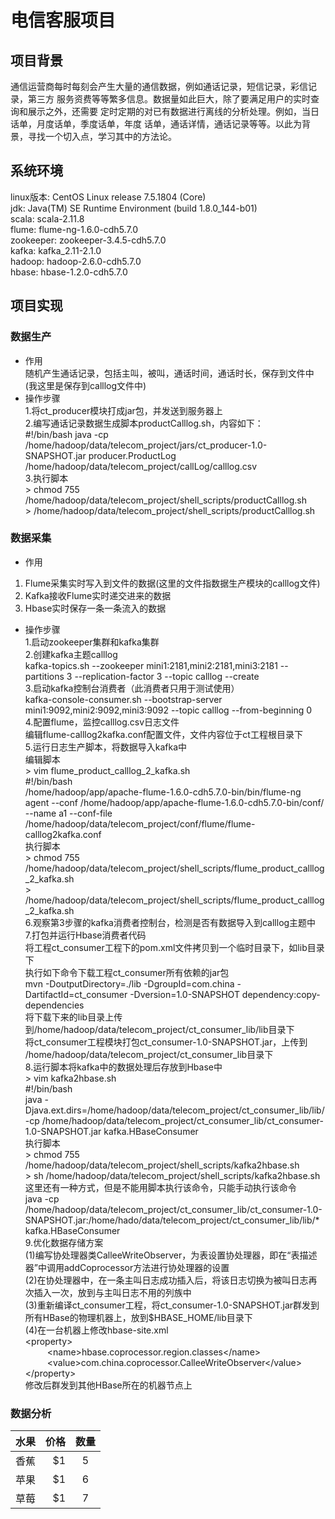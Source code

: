 # 电信客服项目
## 项目背景
通信运营商每时每刻会产生大量的通信数据，例如通话记录，短信记录，彩信记录，第三方
服务资费等等繁多信息。数据量如此巨大，除了要满足用户的实时查询和展示之外，还需要
定时定期的对已有数据进行离线的分析处理。例如，当日话单，月度话单，季度话单，年度
话单，通话详情，通话记录等等。以此为背景，寻找一个切入点，学习其中的方法论。
 
## 系统环境
linux版本: CentOS Linux release 7.5.1804 (Core)   
jdk: Java(TM) SE Runtime Environment (build 1.8.0_144-b01)  
scala: scala-2.11.8  
flume: flume-ng-1.6.0-cdh5.7.0  
zookeeper: zookeeper-3.4.5-cdh5.7.0  
kafka: kafka_2.11-2.1.0  
hadoop: hadoop-2.6.0-cdh5.7.0  
hbase: hbase-1.2.0-cdh5.7.0  

## 项目实现
### 数据生产
* 作用<br>
随机产生通话记录，包括主叫，被叫，通话时间，通话时长，保存到文件中(我这里是保存到calllog文件中)  
* 操作步骤  
1.将ct_producer模块打成jar包，并发送到服务器上  
2.编写通话记录数据生成脚本productCalllog.sh，内容如下：<br>
\#!/bin/bash
java -cp /home/hadoop/data/telecom_project/jars/ct_producer-1.0-SNAPSHOT.jar producer.ProductLog /home/hadoop/data/telecom_project/callLog/calllog.csv  
3.执行脚本  
\> chmod 755 /home/hadoop/data/telecom_project/shell_scripts/productCalllog.sh  
\> /home/hadoop/data/telecom_project/shell_scripts/productCalllog.sh
### 数据采集
* 作用<br>
1. Flume采集实时写入到文件的数据(这里的文件指数据生产模块的calllog文件)
2. Kafka接收Flume实时递交进来的数据<br>
3. Hbase实时保存一条一条流入的数据<br>
* 操作步骤<br>
1.启动zookeeper集群和kafka集群<br>
2.创建kafka主题calllog<br>
kafka-topics.sh --zookeeper mini1:2181,mini2:2181,mini3:2181 --partitions 3 --replication-factor 3 --topic calllog --create<br>
3.启动kafka控制台消费者（此消费者只用于测试使用）<br>
kafka-console-consumer.sh --bootstrap-server mini1:9092,mini2:9092,mini3:9092 --topic calllog --from-beginning 0<br>
4.配置flume，监控calllog.csv日志文件<br>
编辑flume-calllog2kafka.conf配置文件，文件内容位于ct工程根目录下<br>
5.运行日志生产脚本，将数据导入kafka中<br>
编辑脚本<br>
\> vim flume_product_calllog_2_kafka.sh  
\#!/bin/bash  
/home/hadoop/app/apache-flume-1.6.0-cdh5.7.0-bin/bin/flume-ng agent --conf /home/hadoop/app/apache-flume-1.6.0-cdh5.7.0-bin/conf/ --name a1 --conf-file /home/hadoop/data/telecom_project/conf/flume/flume-calllog2kafka.conf  
执行脚本<br>
\> chmod 755 /home/hadoop/data/telecom_project/shell_scripts/flume_product_calllog_2_kafka.sh  
\> /home/hadoop/data/telecom_project/shell_scripts/flume_product_calllog_2_kafka.sh  
6.观察第3步骤的kafka消费者控制台，检测是否有数据导入到calllog主题中  
7.打包并运行Hbase消费者代码  
将工程ct_consumer工程下的pom.xml文件拷贝到一个临时目录下，如lib目录下  
执行如下命令下载工程ct_consumer所有依赖的jar包  
mvn -DoutputDirectory=./lib -DgroupId=com.china -DartifactId=ct_consumer -Dversion=1.0-SNAPSHOT dependency:copy-dependencies  
将下载下来的lib目录上传到/home/hadoop/data/telecom_project/ct_consumer_lib/lib目录下  
将ct_consumer工程模块打包ct_consumer-1.0-SNAPSHOT.jar，上传到
/home/hadoop/data/telecom_project/ct_consumer_lib目录下  
8.运行脚本将kafka中的数据处理后存放到Hbase中  
\> vim kafka2hbase.sh  
\#!/bin/bash  
java -Djava.ext.dirs=/home/hadoop/data/telecom_project/ct_consumer_lib/lib/ -cp /home/hadoop/data/telecom_project/ct_consumer_lib/ct_consumer-1.0-SNAPSHOT.jar kafka.HBaseConsumer  
执行脚本<br>
\> chmod 755 /home/hadoop/data/telecom_project/shell_scripts/kafka2hbase.sh  
\> sh /home/hadoop/data/telecom_project/shell_scripts/kafka2hbase.sh  
这里还有一种方式，但是不能用脚本执行该命令，只能手动执行该命令  
java -cp /home/hadoop/data/telecom_project/ct_consumer_lib/ct_consumer-1.0-SNAPSHOT.jar:/home/hado/data/telecom_project/ct_consumer_lib/lib/* kafka.HBaseConsumer  
9.优化数据存储方案  
(1)编写协处理器类CalleeWriteObserver，为表设置协处理器，即在“表描述器”中调用addCoprocessor方法进行协处理器的设置  
(2)在协处理器中，在一条主叫日志成功插入后，将该日志切换为被叫日志再次插入一次，放到与主叫日志不用的列族中  
(3)重新编译ct_consumer工程，将ct_consumer-1.0-SNAPSHOT.jar群发到所有HBase的物理机器上，放到$HBASE_HOME/lib目录下  
(4)在一台机器上修改hbase-site.xml  
\<property>  
&ensp;&ensp;&ensp;&ensp;&ensp;\<name>hbase.coprocessor.region.classes\</name>  
&ensp;&ensp;&ensp;&ensp;&ensp;\<value>com.china.coprocessor.CalleeWriteObserver\</value>  
\</property>  
修改后群发到其他HBase所在的机器节点上
### 数据分析
| 水果        | 价格    |  数量  |
| --------   | -----:   | :----: |
| 香蕉        | $1      |   5    |
| 苹果        | $1      |   6    |
| 草莓        | $1      |   7    |
